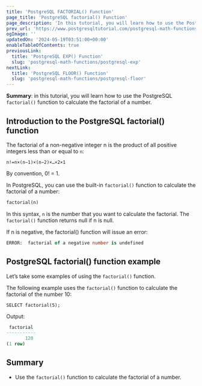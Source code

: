 ```yaml
---
title: 'PostgreSQL FACTORIAL() Function'
page_title: 'PostgreSQL factorial() Function'
page_description: 'In this tutorial, you will learn how to use the PostgreSQL factorial() function to calculate the factorial of a number.'
prev_url: 'https://www.postgresqltutorial.com/postgresql-math-functions/postgresql-factorial/'
ogImage: ''
updatedOn: '2024-05-19T03:51:00+00:00'
enableTableOfContents: true
previousLink:
  title: 'PostgreSQL EXP() Function'
  slug: 'postgresql-math-functions/postgresql-exp'
nextLink:
  title: 'PostgreSQL FLOOR() Function'
  slug: 'postgresql-math-functions/postgresql-floor'
---
```


**Summary**: in this tutorial, you will learn how to use the PostgreSQL `factorial()` function to calculate the factorial of a number.

## Introduction to the PostgreSQL factorial() function

The factorial of a non\-negative integer n is the product of all positive integers less than or equal to `n`:

```plaintextsql
n!=n×(n−1)×(n−2)×…×2×1
```

By convention, 0! \= 1\.

In PostgreSQL, you can use the built\-in `factorial()` function to calculate the factorial of a number:

```sql
factorial(n)
```

In this syntax, `n` is the number that you want to calculate the factorial. The `factorial()` function returns null if n is null.

If n is negative, the factorial() function will issue an error:

```sql
ERROR:  factorial of a negative number is undefined
```

## PostgreSQL factorial() function example

Let’s take some examples of using the `factorial()` function.

The following example uses the `factorial()` function to calculate the factorial of the number 10:

```
SELECT factorial(5);
```

Output:

```sql
 factorial
-----------
       120
(1 row)
```

## Summary

- Use the `factorial()` function to calculate the factorial of a number.
